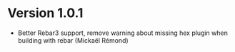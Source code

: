 # Version 1.0.1

* Better Rebar3 support, remove warning about missing hex plugin when
  building with rebar (Mickaël Rémond)
